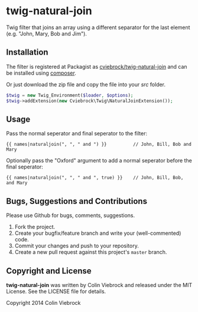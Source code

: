 # twig-natural-join

Twig filter that joins an array using a different separator for the last element (e.g. "John, Mary, Bob and Jim").



## Installation

The filter is registered at Packagist as [cviebrock/twig-natural-join](https://packagist.org/packages/cviebrock/twig-natural-join) and can be installed using [composer](http://getcomposer.org/).

Or just download the zip file and copy the file into your _src_ folder.

```php
$twig = new Twig_Environment($loader, $options);
$twig->addExtension(new Cviebrock\Twig\NaturalJoinExtension());
```



## Usage

Pass the normal seperator and final seperator to the filter:

```twig
{{ names|naturaljoin(", ", " and ") }}          // John, Bill, Bob and Mary
```

Optionally pass the "Oxford" argument to add a normal seperator before the final seperator:

```twig
{{ names|naturaljoin(", ", " and ", true) }}    // John, Bill, Bob, and Mary
```



## Bugs, Suggestions and Contributions

Please use Github for bugs, comments, suggestions.

1. Fork the project.
2. Create your bugfix/feature branch and write your (well-commented) code.
3. Commit your changes and push to your repository.
4. Create a new pull request against this project's `master` branch.



## Copyright and License

**twig-natural-join** was written by Colin Viebrock and released under the MIT License. See the LICENSE file for details.

Copyright 2014 Colin Viebrock
